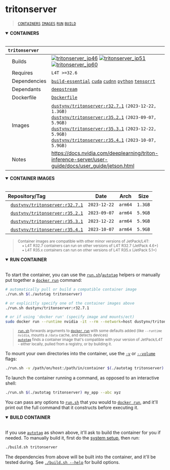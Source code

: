 # tritonserver

> [`CONTAINERS`](#user-content-containers) [`IMAGES`](#user-content-images) [`RUN`](#user-content-run) [`BUILD`](#user-content-build)

<details open>
<summary><b><a id="containers">CONTAINERS</a></b></summary>
<br>

| **`tritonserver`** | |
| :-- | :-- |
| &nbsp;&nbsp;&nbsp;Builds | [![`tritonserver_jp46`](https://img.shields.io/github/actions/workflow/status/dusty-nv/jetson-containers/tritonserver_jp46.yml?label=tritonserver:jp46)](https://github.com/dusty-nv/jetson-containers/actions/workflows/tritonserver_jp46.yml) [![`tritonserver_jp51`](https://img.shields.io/github/actions/workflow/status/dusty-nv/jetson-containers/tritonserver_jp51.yml?label=tritonserver:jp51)](https://github.com/dusty-nv/jetson-containers/actions/workflows/tritonserver_jp51.yml) [![`tritonserver_jp60`](https://img.shields.io/github/actions/workflow/status/dusty-nv/jetson-containers/tritonserver_jp60.yml?label=tritonserver:jp60)](https://github.com/dusty-nv/jetson-containers/actions/workflows/tritonserver_jp60.yml) |
| &nbsp;&nbsp;&nbsp;Requires | `L4T >=32.6` |
| &nbsp;&nbsp;&nbsp;Dependencies | [`build-essential`](/packages/build-essential) [`cuda`](/packages/cuda/cuda) [`cudnn`](/packages/cuda/cudnn) [`python`](/packages/python) [`tensorrt`](/packages/tensorrt) |
| &nbsp;&nbsp;&nbsp;Dependants | [`deepstream`](/packages/deepstream) |
| &nbsp;&nbsp;&nbsp;Dockerfile | [`Dockerfile`](Dockerfile) |
| &nbsp;&nbsp;&nbsp;Images | [`dustynv/tritonserver:r32.7.1`](https://hub.docker.com/r/dustynv/tritonserver/tags) `(2023-12-22, 1.3GB)`<br>[`dustynv/tritonserver:r35.2.1`](https://hub.docker.com/r/dustynv/tritonserver/tags) `(2023-09-07, 5.9GB)`<br>[`dustynv/tritonserver:r35.3.1`](https://hub.docker.com/r/dustynv/tritonserver/tags) `(2023-12-22, 5.9GB)`<br>[`dustynv/tritonserver:r35.4.1`](https://hub.docker.com/r/dustynv/tritonserver/tags) `(2023-10-07, 5.9GB)` |
| &nbsp;&nbsp;&nbsp;Notes | https://docs.nvidia.com/deeplearning/triton-inference-server/user-guide/docs/user_guide/jetson.html |

</details>

<details open>
<summary><b><a id="images">CONTAINER IMAGES</a></b></summary>
<br>

| Repository/Tag | Date | Arch | Size |
| :-- | :--: | :--: | :--: |
| &nbsp;&nbsp;[`dustynv/tritonserver:r32.7.1`](https://hub.docker.com/r/dustynv/tritonserver/tags) | `2023-12-22` | `arm64` | `1.3GB` |
| &nbsp;&nbsp;[`dustynv/tritonserver:r35.2.1`](https://hub.docker.com/r/dustynv/tritonserver/tags) | `2023-09-07` | `arm64` | `5.9GB` |
| &nbsp;&nbsp;[`dustynv/tritonserver:r35.3.1`](https://hub.docker.com/r/dustynv/tritonserver/tags) | `2023-12-22` | `arm64` | `5.9GB` |
| &nbsp;&nbsp;[`dustynv/tritonserver:r35.4.1`](https://hub.docker.com/r/dustynv/tritonserver/tags) | `2023-10-07` | `arm64` | `5.9GB` |

> <sub>Container images are compatible with other minor versions of JetPack/L4T:</sub><br>
> <sub>&nbsp;&nbsp;&nbsp;&nbsp;• L4T R32.7 containers can run on other versions of L4T R32.7 (JetPack 4.6+)</sub><br>
> <sub>&nbsp;&nbsp;&nbsp;&nbsp;• L4T R35.x containers can run on other versions of L4T R35.x (JetPack 5.1+)</sub><br>
</details>

<details open>
<summary><b><a id="run">RUN CONTAINER</a></b></summary>
<br>

To start the container, you can use the [`run.sh`](/docs/run.md)/[`autotag`](/docs/run.md#autotag) helpers or manually put together a [`docker run`](https://docs.docker.com/engine/reference/commandline/run/) command:
```bash
# automatically pull or build a compatible container image
./run.sh $(./autotag tritonserver)

# or explicitly specify one of the container images above
./run.sh dustynv/tritonserver:r32.7.1

# or if using 'docker run' (specify image and mounts/ect)
sudo docker run --runtime nvidia -it --rm --network=host dustynv/tritonserver:r32.7.1
```
> <sup>[`run.sh`](/docs/run.md) forwards arguments to [`docker run`](https://docs.docker.com/engine/reference/commandline/run/) with some defaults added (like `--runtime nvidia`, mounts a `/data` cache, and detects devices)</sup><br>
> <sup>[`autotag`](/docs/run.md#autotag) finds a container image that's compatible with your version of JetPack/L4T - either locally, pulled from a registry, or by building it.</sup>

To mount your own directories into the container, use the [`-v`](https://docs.docker.com/engine/reference/commandline/run/#volume) or [`--volume`](https://docs.docker.com/engine/reference/commandline/run/#volume) flags:
```bash
./run.sh -v /path/on/host:/path/in/container $(./autotag tritonserver)
```
To launch the container running a command, as opposed to an interactive shell:
```bash
./run.sh $(./autotag tritonserver) my_app --abc xyz
```
You can pass any options to [`run.sh`](/docs/run.md) that you would to [`docker run`](https://docs.docker.com/engine/reference/commandline/run/), and it'll print out the full command that it constructs before executing it.
</details>
<details open>
<summary><b><a id="build">BUILD CONTAINER</b></summary>
<br>

If you use [`autotag`](/docs/run.md#autotag) as shown above, it'll ask to build the container for you if needed.  To manually build it, first do the [system setup](/docs/setup.md), then run:
```bash
./build.sh tritonserver
```
The dependencies from above will be built into the container, and it'll be tested during.  See [`./build.sh --help`](/jetson_containers/build.py) for build options.
</details>
